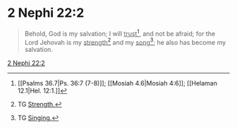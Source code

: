 # 2 Nephi 22:2

> Behold, God is my salvation; I will <u>trust</u>[^a], and not be afraid; for the Lord Jehovah is my <u>strength</u>[^c] and my <u>song</u>[^d]; he also has become my salvation.

[2 Nephi 22:2](https://www.churchofjesuschrist.org/study/scriptures/bofm/2-ne/22?lang=eng&id=p2#p2)


[^a]: [[Psalms 36.7|Ps. 36:7 (7-8)]]; [[Mosiah 4.6|Mosiah 4:6]]; [[Helaman 12.1|Hel. 12:1.]]
[^c]: TG [Strength.](https://www.churchofjesuschrist.org/study/scriptures/tg/strength?lang=eng)
[^d]: TG [Singing.](https://www.churchofjesuschrist.org/study/scriptures/tg/singing?lang=eng)
